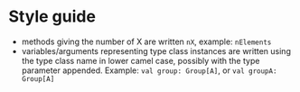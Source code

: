 Style guide
===========


- methods giving the number of X are written `nX`, example: `nElements`
- variables/arguments representing type class instances are written
  using the type class name in lower camel case, possibly with the type parameter
  appended. Example: `val group: Group[A]`, or `val groupA: Group[A]`
